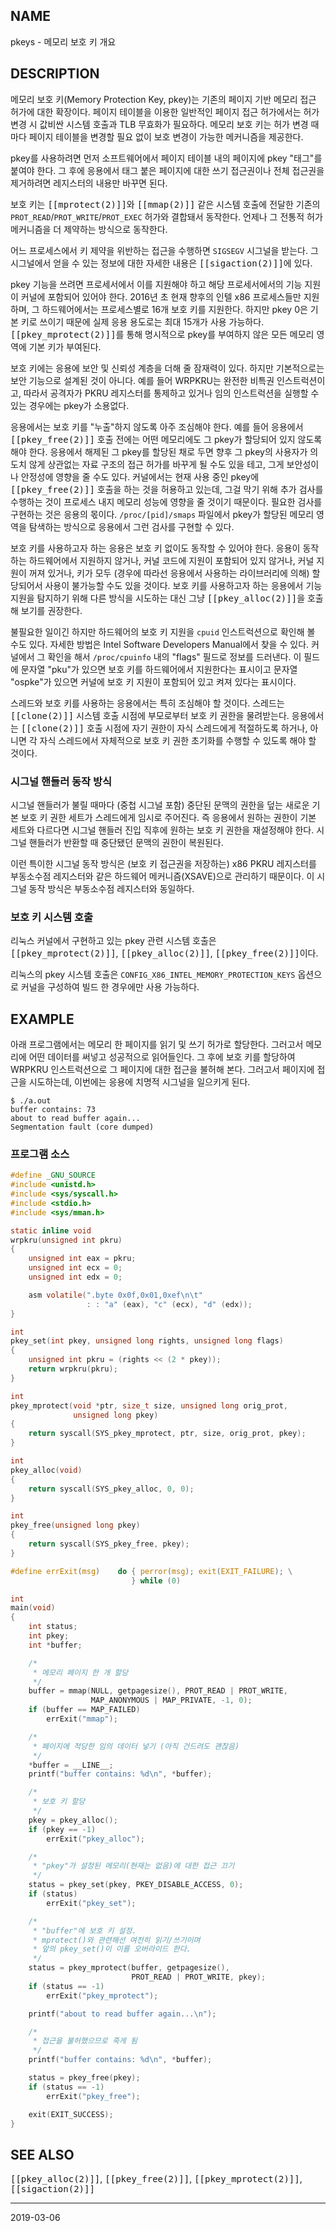 ## NAME

pkeys - 메모리 보호 키 개요

## DESCRIPTION

메모리 보호 키(Memory Protection Key, pkey)는 기존의 페이지 기반 메모리 접근 허가에 대한 확장이다. 페이지 테이블을 이용한 일반적인 페이지 접근 허가에서는 허가 변경 시 값비싼 시스템 호출과 TLB 무효화가 필요하다. 메모리 보호 키는 허가 변경 때마다 페이지 테이블을 변경할 필요 없이 보호 변경이 가능한 메커니즘을 제공한다.

pkey를 사용하려면 먼저 소프트웨어에서 페이지 테이블 내의 페이지에 pkey "태그"를 붙여야 한다. 그 후에 응용에서 태그 붙은 페이지에 대한 쓰기 접근권이나 전체 접근권을 제거하려면 레지스터의 내용만 바꾸면 된다.

보호 키는 <tt>[[mprotect(2)]]</tt>와 <tt>[[mmap(2)]]</tt> 같은 시스템 호출에 전달한 기존의 `PROT_READ`/`PROT_WRITE`/`PROT_EXEC` 허가와 결합돼서 동작한다. 언제나 그 전통적 허가 메커니즘을 더 제약하는 방식으로 동작한다.

어느 프로세스에서 키 제약을 위반하는 접근을 수행하면 `SIGSEGV` 시그널을 받는다. 그 시그널에서 얻을 수 있는 정보에 대한 자세한 내용은 <tt>[[sigaction(2)]]</tt>에 있다.

pkey 기능을 쓰려면 프로세서에서 이를 지원해야 하고 해당 프로세서에서의 기능 지원이 커널에 포함되어 있어야 한다. 2016년 초 현재 향후의 인텔 x86 프로세스들만 지원하며, 그 하드웨어에서는 프로세스별로 16개 보호 키를 지원한다. 하지만 pkey 0은 기본 키로 쓰이기 때문에 실제 응용 용도로는 최대 15개가 사용 가능하다. <tt>[[pkey_mprotect(2)]]</tt>를 통해 명시적으로 pkey를 부여하지 않은 모든 메모리 영역에 기본 키가 부여된다.

보호 키에는 응용에 보안 및 신뢰성 계층을 더해 줄 잠재력이 있다. 하지만 기본적으로는 보안 기능으로 설계된 것이 아니다. 예를 들어 WRPKRU는 완전한 비특권 인스트럭션이고, 따라서 공격자가 PKRU 레지스터를 통제하고 있거나 임의 인스트럭션을 실행할 수 있는 경우에는 pkey가 소용없다.

응용에서는 보호 키를 "누출"하지 않도록 아주 조심해야 한다. 예를 들어 응용에서 <tt>[[pkey_free(2)]]</tt> 호출 전에는 어떤 메모리에도 그 pkey가 할당되어 있지 않도록 해야 한다. 응용에서 해제된 그 pkey를 할당된 채로 두면 향후 그 pkey의 사용자가 의도치 않게 상관없는 자료 구조의 접근 허가를 바꾸게 될 수도 있을 테고, 그게 보안성이나 안정성에 영향을 줄 수도 있다. 커널에서는 현재 사용 중인 pkey에 <tt>[[pkey_free(2)]]</tt> 호출을 하는 것을 허용하고 있는데, 그걸 막기 위해 추가 검사를 수행하는 것이 프로세스 내지 메모리 성능에 영향을 줄 것이기 때문이다. 필요한 검사를 구현하는 것은 응용의 몫이다. `/proc/[pid]/smaps` 파일에서 pkey가 할당된 메모리 영역을 탐색하는 방식으로 응용에서 그런 검사를 구현할 수 있다.

보호 키를 사용하고자 하는 응용은 보호 키 없이도 동작할 수 있어야 한다. 응용이 동작하는 하드웨어에서 지원하지 않거나, 커널 코드에 지원이 포함되어 있지 않거나, 커널 지원이 꺼져 있거나, 키가 모두 (경우에 따라선 응용에서 사용하는 라이브러리에 의해) 할당되어서 사용이 불가능할 수도 있을 것이다. 보호 키를 사용하고자 하는 응용에서 기능 지원을 탐지하기 위해 다른 방식을 시도하는 대신 그냥 <tt>[[pkey_alloc(2)]]</tt>을 호출해 보기를 권장한다.

불필요한 일이긴 하지만 하드웨어의 보호 키 지원을 `cpuid` 인스트럭션으로 확인해 볼 수도 있다. 자세한 방법은 Intel Software Developers Manual에서 찾을 수 있다. 커널에서 그 확인을 해서 `/proc/cpuinfo` 내의 "flags" 필드로 정보를 드러낸다. 이 필드에 문자열 "pku"가 있으면 보호 키를 하드웨어에서 지원한다는 표시이고 문자열 "ospke"가 있으면 커널에 보호 키 지원이 포함되어 있고 켜져 있다는 표시이다.

스레드와 보호 키를 사용하는 응용에서는 특히 조심해야 할 것이다. 스레드는 <tt>[[clone(2)]]</tt> 시스템 호출 시점에 부모로부터 보호 키 권한을 물려받는다. 응용에서는 <tt>[[clone(2)]]</tt> 호출 시점에 자기 권한이 자식 스레드에게 적절하도록 하거나, 아니면 각 자식 스레드에서 자체적으로 보호 키 권한 초기화를 수행할 수 있도록 해야 할 것이다.

### 시그널 핸들러 동작 방식

시그널 핸들러가 불릴 때마다 (중첩 시그널 포함) 중단된 문맥의 권한을 덮는 새로운 기본 보호 키 권한 세트가 스레드에게 임시로 주어진다. 즉 응용에서 원하는 권한이 기본 세트와 다르다면 시그널 핸들러 진입 직후에 원하는 보호 키 권한을 재설정해야 한다. 시그널 핸들러가 반환할 때 중단됐던 문맥의 권한이 복원된다.

이런 특이한 시그널 동작 방식은 (보호 키 접근권을 저장하는) x86 PKRU 레지스터를 부동소수점 레지스터와 같은 하드웨어 메커니즘(XSAVE)으로 관리하기 때문이다. 이 시그널 동작 방식은 부동소수점 레지스터와 동일하다.

### 보호 키 시스템 호출

리눅스 커널에서 구현하고 있는 pkey 관련 시스템 호출은 <tt>[[pkey_mprotect(2)]]</tt>, <tt>[[pkey_alloc(2)]]</tt>, <tt>[[pkey_free(2)]]</tt>이다.

리눅스의 pkey 시스템 호출은 `CONFIG_X86_INTEL_MEMORY_PROTECTION_KEYS` 옵션으로 커널을 구성하여 빌드 한 경우에만 사용 가능하다.

## EXAMPLE

아래 프로그램에서는 메모리 한 페이지를 읽기 및 쓰기 허가로 할당한다. 그러고서 메모리에 어떤 데이터를 써넣고 성공적으로 읽어들인다. 그 후에 보호 키를 할당하여 WRPKRU 인스트럭션으로 그 페이지에 대한 접근을 불허해 본다. 그러고서 페이지에 접근을 시도하는데, 이번에는 응용에 치명적 시그널을 일으키게 된다.

```
$ ./a.out
buffer contains: 73
about to read buffer again...
Segmentation fault (core dumped)
```

### 프로그램 소스

```c
#define _GNU_SOURCE
#include <unistd.h>
#include <sys/syscall.h>
#include <stdio.h>
#include <sys/mman.h>

static inline void
wrpkru(unsigned int pkru)
{
    unsigned int eax = pkru;
    unsigned int ecx = 0;
    unsigned int edx = 0;

    asm volatile(".byte 0x0f,0x01,0xef\n\t"
                 : : "a" (eax), "c" (ecx), "d" (edx));
}

int
pkey_set(int pkey, unsigned long rights, unsigned long flags)
{
    unsigned int pkru = (rights << (2 * pkey));
    return wrpkru(pkru);
}

int
pkey_mprotect(void *ptr, size_t size, unsigned long orig_prot,
              unsigned long pkey)
{
    return syscall(SYS_pkey_mprotect, ptr, size, orig_prot, pkey);
}

int
pkey_alloc(void)
{
    return syscall(SYS_pkey_alloc, 0, 0);
}

int
pkey_free(unsigned long pkey)
{
    return syscall(SYS_pkey_free, pkey);
}

#define errExit(msg)    do { perror(msg); exit(EXIT_FAILURE); \
                           } while (0)

int
main(void)
{
    int status;
    int pkey;
    int *buffer;

    /*
     * 메모리 페이지 한 개 할당
     */
    buffer = mmap(NULL, getpagesize(), PROT_READ | PROT_WRITE,
                  MAP_ANONYMOUS | MAP_PRIVATE, -1, 0);
    if (buffer == MAP_FAILED)
        errExit("mmap");

    /*
     * 페이지에 적당한 임의 데이터 넣기 (아직 건드려도 괜찮음)
     */
    *buffer = __LINE__;
    printf("buffer contains: %d\n", *buffer);

    /*
     * 보호 키 할당
     */
    pkey = pkey_alloc();
    if (pkey == -1)
        errExit("pkey_alloc");

    /*
     * "pkey"가 설정된 메모리(현재는 없음)에 대한 접근 끄기
     */
    status = pkey_set(pkey, PKEY_DISABLE_ACCESS, 0);
    if (status)
        errExit("pkey_set");

    /*
     * "buffer"에 보호 키 설정.
     * mprotect()와 관련해선 여전히 읽기/쓰기이며
     * 앞의 pkey_set()이 이를 오버라이드 한다.
     */
    status = pkey_mprotect(buffer, getpagesize(),
                           PROT_READ | PROT_WRITE, pkey);
    if (status == -1)
        errExit("pkey_mprotect");

    printf("about to read buffer again...\n");

    /*
     * 접근을 불허했으므로 죽게 됨
     */
    printf("buffer contains: %d\n", *buffer);

    status = pkey_free(pkey);
    if (status == -1)
        errExit("pkey_free");

    exit(EXIT_SUCCESS);
}
```

## SEE ALSO

<tt>[[pkey_alloc(2)]]</tt>, <tt>[[pkey_free(2)]]</tt>, <tt>[[pkey_mprotect(2)]]</tt>, <tt>[[sigaction(2)]]</tt>

----

2019-03-06
